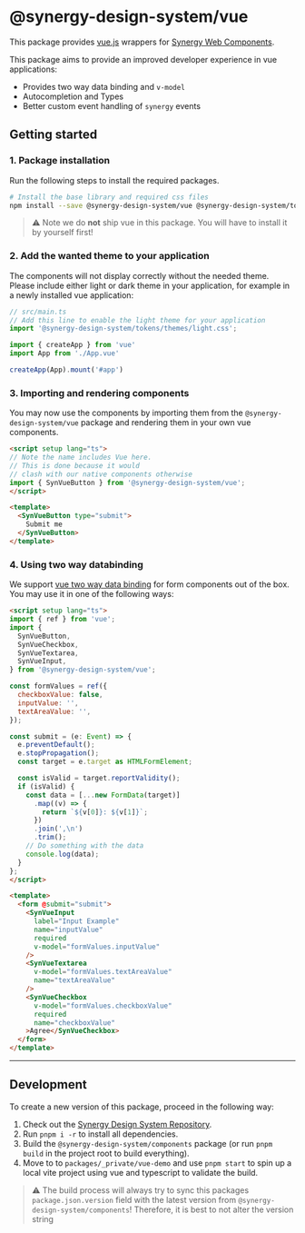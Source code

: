 # @synergy-design-system/vue

This package provides [vue.js](https://vuejs.org/) wrappers for [Synergy Web Components](https://github.com/synergy-design-system/synergy-design-system/tree/main/packages/components).

This package aims to provide an improved developer experience in vue applications:

- Provides two way data binding and `v-model`
- Autocompletion and Types
- Better custom event handling of `synergy` events

## Getting started

### 1. Package installation

Run the following steps to install the required packages.

```bash
# Install the base library and required css files
npm install --save @synergy-design-system/vue @synergy-design-system/tokens
```

> ⚠️ Note we do **not** ship vue in this package.
> You will have to install it by yourself first!

### 2. Add the wanted theme to your application

The components will not display correctly without the needed theme. Please include either light or dark theme in your application, for example in a newly installed vue application:

```ts
// src/main.ts
// Add this line to enable the light theme for your application
import '@synergy-design-system/tokens/themes/light.css';

import { createApp } from 'vue'
import App from './App.vue'

createApp(App).mount('#app')
```

### 3. Importing and rendering components

You may now use the components by importing them from the `@synergy-design-system/vue` package and rendering them in your own vue components.

```html
<script setup lang="ts">
// Note the name includes Vue here.
// This is done because it would
// clash with our native components otherwise
import { SynVueButton } from '@synergy-design-system/vue';
</script>

<template>
  <SynVueButton type="submit">
    Submit me
  </SynVueButton>
</template>
```

### 4. Using two way databinding

We support [vue two way data binding](https://vuejs.org/guide/components/v-model.html) for form components out of the box.
You may use it in one of the following ways:

```html
<script setup lang="ts">
import { ref } from 'vue';
import {
  SynVueButton,
  SynVueCheckbox,
  SynVueTextarea,
  SynVueInput,
} from '@synergy-design-system/vue';

const formValues = ref({
  checkboxValue: false,
  inputValue: '',
  textAreaValue: '',
});

const submit = (e: Event) => {
  e.preventDefault();
  e.stopPropagation();
  const target = e.target as HTMLFormElement;

  const isValid = target.reportValidity();
  if (isValid) {
    const data = [...new FormData(target)]
      .map((v) => {
        return `${v[0]}: ${v[1]}`;
      })
      .join(',\n')
      .trim();
    // Do something with the data
    console.log(data);
  }
};
</script>

<template>
  <form @submit="submit">
    <SynVueInput
      label="Input Example"
      name="inputValue"
      required
      v-model="formValues.inputValue"
    />
    <SynVueTextarea
      v-model="formValues.textAreaValue"
      name="textAreaValue"
    />
    <SynVueCheckbox
      v-model="formValues.checkboxValue"
      required
      name="checkboxValue"
    >Agree</SynVueCheckbox>
  </form>
</template>
```

---

## Development

To create a new version of this package, proceed in the following way:

1. Check out the [Synergy Design System Repository](https://github.com/synergy-design-system/synergy).
2. Run `pnpm i -r` to install all dependencies.
3. Build the `@synergy-design-system/components` package (or run `pnpm build` in the project root to build everything).
4. Move to to `packages/_private/vue-demo` and use `pnpm start` to spin up a local vite project using vue and typescript to validate the build.

> ⚠️ The build process will always try to sync this packages `package.json.version` field with the latest version from `@synergy-design-system/components`!
> Therefore, it is best to not alter the version string
